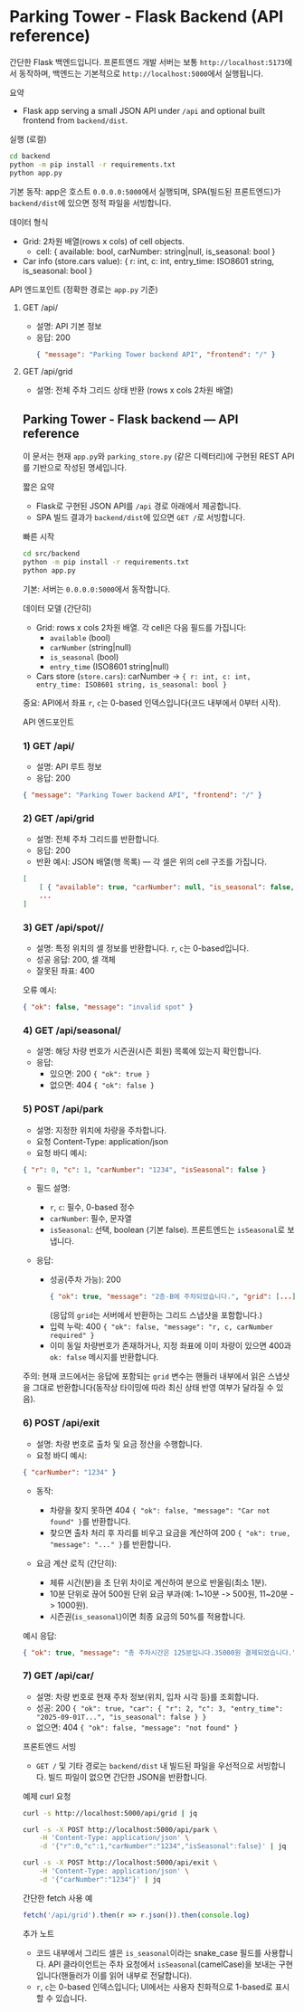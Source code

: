 # Parking Tower - Flask Backend (API reference)

간단한 Flask 백엔드입니다. 프론트엔드 개발 서버는 보통 `http://localhost:5173`에서 동작하며, 백엔드는 기본적으로 `http://localhost:5000`에서 실행됩니다.

요약
- Flask app serving a small JSON API under `/api` and optional built frontend from `backend/dist`.

실행 (로컬)

```bash
cd backend
python -m pip install -r requirements.txt
python app.py
```

기본 동작: app은 호스트 `0.0.0.0:5000`에서 실행되며, SPA(빌드된 프론트엔드)가 `backend/dist`에 있으면 정적 파일을 서빙합니다.

데이터 형식
- Grid: 2차원 배열(rows x cols) of cell objects.
	- cell: { available: bool, carNumber: string|null, is_seasonal: bool }
- Car info (store.cars value): { r: int, c: int, entry_time: ISO8601 string, is_seasonal: bool }

API 엔드포인트 (정확한 경로는 `app.py` 기준)

1) GET /api/
	 - 설명: API 기본 정보
	 - 응답: 200
		 ```json
		 { "message": "Parking Tower backend API", "frontend": "/" }
		 ```

2) GET /api/grid
	 - 설명: 전체 주차 그리드 상태 반환 (rows x cols 2차원 배열)
	## Parking Tower - Flask backend — API reference

	이 문서는 현재 `app.py`와 `parking_store.py` (같은 디렉터리)에 구현된 REST API를 기반으로 작성된 명세입니다.

	짧은 요약
	- Flask로 구현된 JSON API를 `/api` 경로 아래에서 제공합니다.
	- SPA 빌드 결과가 `backend/dist`에 있으면 `GET /`로 서빙합니다.

	빠른 시작

	```bash
	cd src/backend
	python -m pip install -r requirements.txt
	python app.py
	```

	기본: 서버는 `0.0.0.0:5000`에서 동작합니다.

	데이터 모델 (간단히)
	- Grid: rows x cols 2차원 배열. 각 cell은 다음 필드를 가집니다:
		- `available` (bool)
		- `carNumber` (string|null)
		- `is_seasonal` (bool)
		- `entry_time` (ISO8601 string|null)
	- Cars store (`store.cars`): carNumber -> `{ r: int, c: int, entry_time: ISO8601 string, is_seasonal: bool }`

	중요: API에서 좌표 `r`, `c`는 0-based 인덱스입니다(코드 내부에서 0부터 시작).

	API 엔드포인트

	### 1) GET /api/
	- 설명: API 루트 정보
	- 응답: 200

	```json
	{ "message": "Parking Tower backend API", "frontend": "/" }
	```

	### 2) GET /api/grid
	- 설명: 전체 주차 그리드를 반환합니다.
	- 응답: 200
	- 반환 예시: JSON 배열(행 목록) — 각 셀은 위의 cell 구조를 가집니다.

	```json
	[
		[ { "available": true, "carNumber": null, "is_seasonal": false, "entry_time": null }, ... ],
		...
	]
	```

	### 3) GET /api/spot/<r>/<c>
	- 설명: 특정 위치의 셀 정보를 반환합니다. `r`, `c`는 0-based입니다.
	- 성공 응답: 200, 셀 객체
	- 잘못된 좌표: 400

	오류 예시:

	```json
	{ "ok": false, "message": "invalid spot" }
	```

	### 4) GET /api/seasonal/<carNumber>
	- 설명: 해당 차량 번호가 시즌권(시즌 회원) 목록에 있는지 확인합니다.
	- 응답:
		- 있으면: 200 `{ "ok": true }`
		- 없으면: 404 `{ "ok": false }`

	### 5) POST /api/park
	- 설명: 지정한 위치에 차량을 주차합니다.
	- 요청 Content-Type: application/json
	- 요청 바디 예시:

	```json
	{ "r": 0, "c": 1, "carNumber": "1234", "isSeasonal": false }
	```

	- 필드 설명:
		- `r`, `c`: 필수, 0-based 정수
		- `carNumber`: 필수, 문자열
		- `isSeasonal`: 선택, boolean (기본 false). 프론트엔드는 `isSeasonal`로 보냅니다.

	- 응답:
		- 성공(주차 가능): 200
			```json
			{ "ok": true, "message": "2층-B에 주차되었습니다.", "grid": [...] }
			```
			(응답의 `grid`는 서버에서 반환하는 그리드 스냅샷을 포함합니다.)
		- 입력 누락: 400 `{ "ok": false, "message": "r, c, carNumber required" }`
		- 이미 동일 차량번호가 존재하거나, 지정 좌표에 이미 차량이 있으면 400과 `ok: false` 메시지를 반환합니다.

	주의: 현재 코드에서는 응답에 포함되는 `grid` 변수는 핸들러 내부에서 읽은 스냅샷을 그대로 반환합니다(동작상 타이밍에 따라 최신 상태 반영 여부가 달라질 수 있음).

	### 6) POST /api/exit
	- 설명: 차량 번호로 출차 및 요금 정산을 수행합니다.
	- 요청 바디 예시:

	```json
	{ "carNumber": "1234" }
	```

	- 동작:
		- 차량을 찾지 못하면 404 `{ "ok": false, "message": "Car not found" }`를 반환합니다.
		- 찾으면 출차 처리 후 자리를 비우고 요금을 계산하여 200 `{ "ok": true, "message": "..." }`를 반환합니다.

	- 요금 계산 로직 (간단히):
		- 체류 시간(분)을 초 단위 차이로 계산하여 분으로 반올림(최소 1분).
		- 10분 단위로 끊어 500원 단위 요금 부과(예: 1~10분 -> 500원, 11~20분 -> 1000원).
		- 시즌권(`is_seasonal`)이면 최종 요금의 50%를 적용합니다.

	예시 응답:

	```json
	{ "ok": true, "message": "총 주차시간은 125분입니다.35000원 결제되었습니다." }
	```

	### 7) GET /api/car/<carNumber>
	- 설명: 차량 번호로 현재 주차 정보(위치, 입차 시각 등)를 조회합니다.
	- 성공: 200 `{ "ok": true, "car": { "r": 2, "c": 3, "entry_time": "2025-09-01T...", "is_seasonal": false } }`
	- 없으면: 404 `{ "ok": false, "message": "not found" }`

	프론트엔드 서빙
	- `GET /` 및 기타 경로는 `backend/dist` 내 빌드된 파일을 우선적으로 서빙합니다. 빌드 파일이 없으면 간단한 JSON을 반환합니다.

	예제 curl 요청

	```bash
	curl -s http://localhost:5000/api/grid | jq

	curl -s -X POST http://localhost:5000/api/park \
		-H 'Content-Type: application/json' \
		-d '{"r":0,"c":1,"carNumber":"1234","isSeasonal":false}' | jq

	curl -s -X POST http://localhost:5000/api/exit \
		-H 'Content-Type: application/json' \
		-d '{"carNumber":"1234"}' | jq
	```

	간단한 fetch 사용 예

	```js
	fetch('/api/grid').then(r => r.json()).then(console.log)
	```

	추가 노트
	- 코드 내부에서 그리드 셀은 `is_seasonal`이라는 snake_case 필드를 사용합니다. API 클라이언트는 주차 요청에서 `isSeasonal`(camelCase)을 보내는 구현입니다(핸들러가 이를 읽어 내부로 전달합니다).
	- `r`, `c`는 0-based 인덱스입니다; UI에서는 사용자 친화적으로 1-based로 표시할 수 있습니다.

